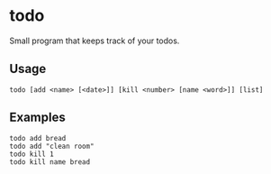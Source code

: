 # todo
Small program that keeps track of your todos.

## Usage
`todo [add <name> [<date>]] [kill <number> [name <word>]] [list]`

## Examples
```
todo add bread
todo add "clean room"
todo kill 1
todo kill name bread
```
